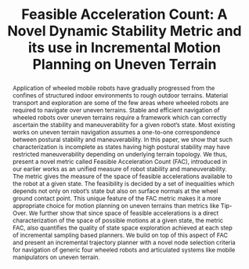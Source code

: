 ---
layout: project-page-new
title: "Feasible Acceleration Count: A Novel Dynamic Stability Metric and its use in Incremental Motion Planning on Uneven Terrain"
authors:
  - name: Arun Kumar Singh
    sup: #
  - name: K. Madhava Krishna
    sup: #
affiliations:
  - name: IIIT Hyderabad, India
    link: #
    sup: #
permalink: publications/2015/Singh_Feasible-Acceleration-Count
abstract: "Application of wheeled mobile robots have gradually progressed from the confines of structured indoor environments to rough outdoor terrains. Material transport and exploration are some of the few areas where wheeled robots are required to navigate over uneven terrains. Stable and efficient navigation of wheeled robots over uneven terrains require a framework which can correctly
ascertain the stability and maneuverability for a given robot’s state. Most existing works on uneven terrain navigation assumes a one-to-one correspondence between postural stability and maneuverability. In this paper, we show that such characterization is incomplete as states having high postural stability may have restricted maneuverability depending on underlying terrain topology. We thus, present a novel metric called Feasible Acceleration Count (FAC), introduced in
our earlier works as an unified measure of robot stability and maneuverability. The metric gives the measure of the space of feasible accelerations available to the robot at a given state. The feasibility is decided by a set of inequalities which depends not only on robot’s state but also on surface normals at the wheel ground contact point. This unique feature of the FAC metric makes it
a more appropriate choice for motion planning on uneven terrains than metrics like Tip-Over. We further show that since space of feasible accelerations is a direct characterization of the space of possible motions at a given state, the metric FAC, also quantifies the quality of state space exploration achieved at each step of incremental sampling based planners. We build on top of this
aspect of FAC and present an incremental trajectory planner with a novel node selection criteria for navigation of generic four wheeled robots and articulated systems like mobile manipulators on uneven terrain."
paper: https://robotics.iiit.ac.in/uploads/Main/Publications/Arun_etal_RAS_15.pdf
# iframe: https://www.youtube.com/embed/jhjskX4FQwA

---